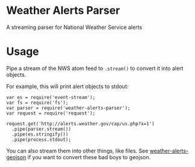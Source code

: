 Weather Alerts Parser
=====================

A streaming parser for National Weather Service alerts


Usage
=====

Pipe a stream of the NWS atom feed to `.stream()` to convert it into alert
objects.


For example, this will print alert objects to stdout:

    var es = require('event-stream');
    var fs = require('fs');
    var parser = require('weather-alerts-parser');
    var request = require('request');

    request.get('http://alerts.weather.gov/cap/us.php?x=1')
      .pipe(parser.stream())
      .pipe(es.stringify())
      .pipe(process.stdout);


You can also stream them into other things, like files. See
[weather-alerts-geojson](https://github.com/TNRIS/weather-alerts-geojson) if you
want to convert these bad boys to geojson.
